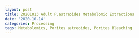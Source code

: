 ```yaml
---
layout: post
title: 20201013 Adult P.astreoides Metabolomic Extractions
date: '2020-10-14'
categories: Processing
tags: Metabolomics, Porites astreoides, Porites Bleaching
---
```

